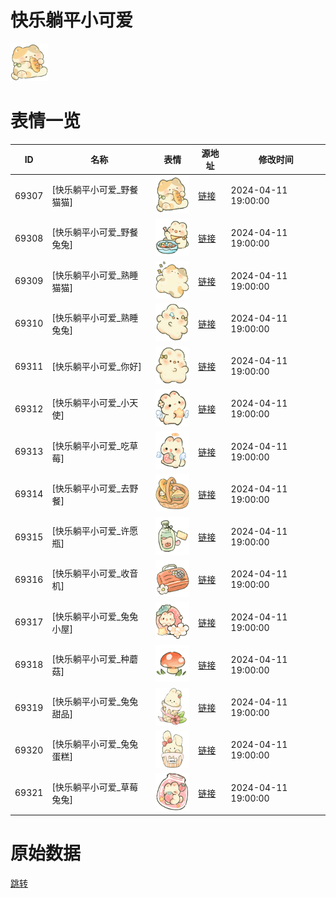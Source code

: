 # 快乐躺平小可爱

<img src="./cover.png" height="60" alt="cover" />

# 表情一览

|ID|名称|表情|源地址|修改时间|
|----|----|----|----|----|
|69307|[快乐躺平小可爱_野餐猫猫]|<img src="./pic/069307_%5B快乐躺平小可爱_野餐猫猫%5D.png" height="60" alt="野餐猫猫"/>|[链接](https://i0.hdslb.com/bfs/garb/2834c37e3967b2915e6a8659a3223b76a9995092.png)|2024-04-11 19:00:00|
|69308|[快乐躺平小可爱_野餐兔兔]|<img src="./pic/069308_%5B快乐躺平小可爱_野餐兔兔%5D.png" height="60" alt="野餐兔兔"/>|[链接](https://i0.hdslb.com/bfs/garb/6204fcb0c684c434f39e64fcc38d1f9d6454464f.png)|2024-04-11 19:00:00|
|69309|[快乐躺平小可爱_熟睡猫猫]|<img src="./pic/069309_%5B快乐躺平小可爱_熟睡猫猫%5D.png" height="60" alt="熟睡猫猫"/>|[链接](https://i0.hdslb.com/bfs/garb/f0cdb97d65b7bf147124390e428aeeda01034257.png)|2024-04-11 19:00:00|
|69310|[快乐躺平小可爱_熟睡兔兔]|<img src="./pic/069310_%5B快乐躺平小可爱_熟睡兔兔%5D.png" height="60" alt="熟睡兔兔"/>|[链接](https://i0.hdslb.com/bfs/garb/2906a400b27a437d0cf882bbc93badbf4c90eacf.png)|2024-04-11 19:00:00|
|69311|[快乐躺平小可爱_你好]|<img src="./pic/069311_%5B快乐躺平小可爱_你好%5D.png" height="60" alt="你好"/>|[链接](https://i0.hdslb.com/bfs/garb/78546794c271519f38cbe91e6b61377ad250bc50.png)|2024-04-11 19:00:00|
|69312|[快乐躺平小可爱_小天使]|<img src="./pic/069312_%5B快乐躺平小可爱_小天使%5D.png" height="60" alt="小天使"/>|[链接](https://i0.hdslb.com/bfs/garb/96324a2bc51c39be0054bd1204cb0fafebb2932e.png)|2024-04-11 19:00:00|
|69313|[快乐躺平小可爱_吃草莓]|<img src="./pic/069313_%5B快乐躺平小可爱_吃草莓%5D.png" height="60" alt="吃草莓"/>|[链接](https://i0.hdslb.com/bfs/garb/a0387507ad61994598c68a7a1e33389a8942e1ca.png)|2024-04-11 19:00:00|
|69314|[快乐躺平小可爱_去野餐]|<img src="./pic/069314_%5B快乐躺平小可爱_去野餐%5D.png" height="60" alt="去野餐"/>|[链接](https://i0.hdslb.com/bfs/garb/d09b156210603826f1f93541ea4dfe6d0b5ca982.png)|2024-04-11 19:00:00|
|69315|[快乐躺平小可爱_许愿瓶]|<img src="./pic/069315_%5B快乐躺平小可爱_许愿瓶%5D.png" height="60" alt="许愿瓶"/>|[链接](https://i0.hdslb.com/bfs/garb/9dfabbb97c063e1b9bc4492d45e9704559aa6cb3.png)|2024-04-11 19:00:00|
|69316|[快乐躺平小可爱_收音机]|<img src="./pic/069316_%5B快乐躺平小可爱_收音机%5D.png" height="60" alt="收音机"/>|[链接](https://i0.hdslb.com/bfs/garb/0f3e46ed4cbb5e8aa9f7b350dcc92b1cc9360651.png)|2024-04-11 19:00:00|
|69317|[快乐躺平小可爱_兔兔小屋]|<img src="./pic/069317_%5B快乐躺平小可爱_兔兔小屋%5D.png" height="60" alt="兔兔小屋"/>|[链接](https://i0.hdslb.com/bfs/garb/9de4c1f0e125878faff730cc45e9771ae4bc74e7.png)|2024-04-11 19:00:00|
|69318|[快乐躺平小可爱_种蘑菇]|<img src="./pic/069318_%5B快乐躺平小可爱_种蘑菇%5D.png" height="60" alt="种蘑菇"/>|[链接](https://i0.hdslb.com/bfs/garb/6145e4a380d62e14e536e7d499d99ec8d4634ba0.png)|2024-04-11 19:00:00|
|69319|[快乐躺平小可爱_兔兔甜品]|<img src="./pic/069319_%5B快乐躺平小可爱_兔兔甜品%5D.png" height="60" alt="兔兔甜品"/>|[链接](https://i0.hdslb.com/bfs/garb/64f609955744c7fc4529422a3f3edfa3dc4ee99e.png)|2024-04-11 19:00:00|
|69320|[快乐躺平小可爱_兔兔蛋糕]|<img src="./pic/069320_%5B快乐躺平小可爱_兔兔蛋糕%5D.png" height="60" alt="兔兔蛋糕"/>|[链接](https://i0.hdslb.com/bfs/garb/c9e85667d2e8c86c5b505a39f616be18caa477c4.png)|2024-04-11 19:00:00|
|69321|[快乐躺平小可爱_草莓兔兔]|<img src="./pic/069321_%5B快乐躺平小可爱_草莓兔兔%5D.png" height="60" alt="草莓兔兔"/>|[链接](https://i0.hdslb.com/bfs/garb/117f337278af579884c303dd20e320832887b684.png)|2024-04-11 19:00:00|

# 原始数据

[跳转](./raw.json)

